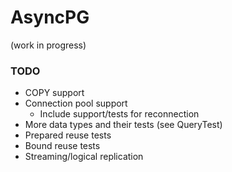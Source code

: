 # AsyncPG

(work in progress)

### TODO

* COPY support
* Connection pool support
  * Include support/tests for reconnection
* More data types and their tests (see QueryTest)
* Prepared reuse tests
* Bound reuse tests
* Streaming/logical replication
